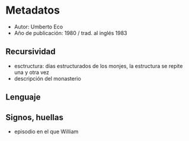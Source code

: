 # Metadatos
- Autor: Umberto Eco
- Año de publicación: 1980 / trad. al inglés 1983

## Recursividad
- esctructura: días estructurados de los monjes, la estructura se repite una y otra vez
- descripción del monasterio
## Lenguaje

## Signos, huellas
- episodio en el que William 